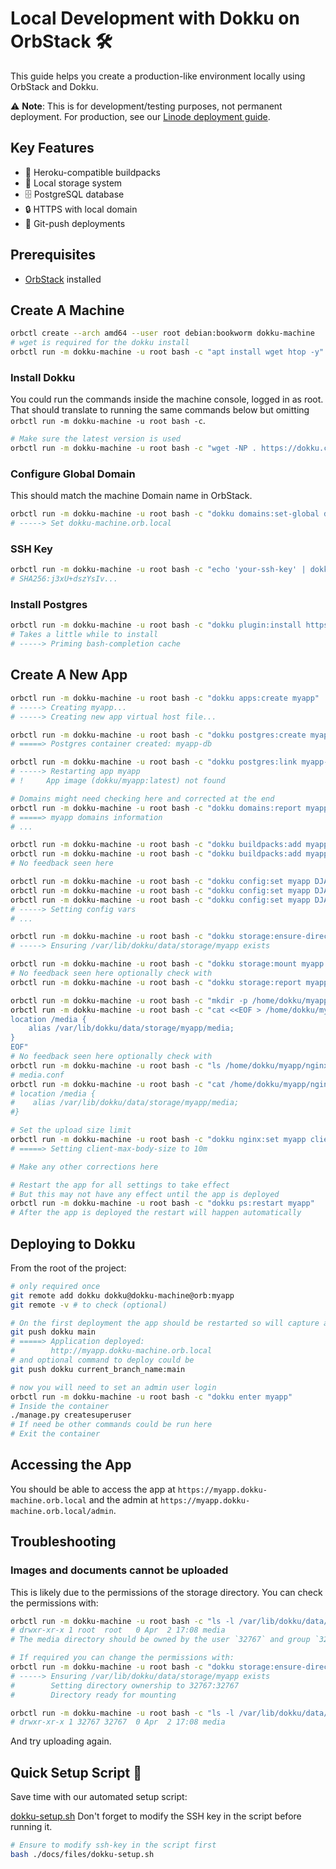 # Local Development with Dokku on OrbStack 🛠️

This guide helps you create a production-like environment locally using OrbStack and Dokku.

⚠️ **Note**: This is for development/testing purposes, not permanent deployment. For production, see our [Linode deployment guide](./linode.dokku.md).

## Key Features
- 🔄 Heroku-compatible buildpacks
- 💾 Local storage system
- 🗄️ PostgreSQL database
- 🔒 HTTPS with local domain
- 🚀 Git-push deployments

## Prerequisites
- [OrbStack](https://orbstack.dev/) installed

## Create A Machine

```bash
orbctl create --arch amd64 --user root debian:bookworm dokku-machine
# wget is required for the dokku install
orbctl run -m dokku-machine -u root bash -c "apt install wget htop -y"
```

### Install Dokku

You could run the commands inside the machine console, logged in as root. That should translate to running the same commands below but omitting `orbctl run -m dokku-machine -u root bash -c`.

```bash
# Make sure the latest version is used
orbctl run -m dokku-machine -u root bash -c "wget -NP . https://dokku.com/install/v0.35.16/bootstrap.sh && sudo DOKKU_TAG=v0.35.16 bash bootstrap.sh"
```

### Configure Global Domain

This should match the machine Domain name in OrbStack.

```bash
orbctl run -m dokku-machine -u root bash -c "dokku domains:set-global dokku-machine.orb.local"
# -----> Set dokku-machine.orb.local
```

### SSH Key

```bash
orbctl run -m dokku-machine -u root bash -c "echo 'your-ssh-key' | dokku ssh-keys:add admin"
# SHA256:j3xU+dszYsIv...
```

### Install Postgres

```bash
orbctl run -m dokku-machine -u root bash -c "dokku plugin:install https://github.com/dokku/dokku-postgres.git"
# Takes a little while to install
# -----> Priming bash-completion cache
```

## Create A New App

```bash
orbctl run -m dokku-machine -u root bash -c "dokku apps:create myapp"
# -----> Creating myapp...
# -----> Creating new app virtual host file...

orbctl run -m dokku-machine -u root bash -c "dokku postgres:create myapp-db"
# =====> Postgres container created: myapp-db

orbctl run -m dokku-machine -u root bash -c "dokku postgres:link myapp-db myapp"
# -----> Restarting app myapp
# !     App image (dokku/myapp:latest) not found

# Domains might need checking here and corrected at the end
orbctl run -m dokku-machine -u root bash -c "dokku domains:report myapp"
# =====> myapp domains information
# ...

orbctl run -m dokku-machine -u root bash -c "dokku buildpacks:add myapp https://github.com/heroku/heroku-buildpack-nodejs.git"
orbctl run -m dokku-machine -u root bash -c "dokku buildpacks:add myapp https://github.com/heroku/heroku-buildpack-python.git"
# No feedback seen here

orbctl run -m dokku-machine -u root bash -c "dokku config:set myapp DJANGO_SECRET_KEY=supersecretkey --no-restart"
orbctl run -m dokku-machine -u root bash -c "dokku config:set myapp DJANGO_ALLOWED_HOSTS=myapp.dokku-machine.orb.local --no-restart"
orbctl run -m dokku-machine -u root bash -c "dokku config:set myapp DJANGO_CSRF_TRUSTED_ORIGINS=https://myapp.dokku-machine.orb.local --no-restart"
# -----> Setting config vars
# ...

orbctl run -m dokku-machine -u root bash -c "dokku storage:ensure-directory myapp --chown herokuish"
# -----> Ensuring /var/lib/dokku/data/storage/myapp exists

orbctl run -m dokku-machine -u root bash -c "dokku storage:mount myapp /var/lib/dokku/data/storage/myapp/media:/app/media"
# No feedback seen here optionally check with
orbctl run -m dokku-machine -u root bash -c "dokku storage:report myapp"

orbctl run -m dokku-machine -u root bash -c "mkdir -p /home/dokku/myapp/nginx.conf.d"
orbctl run -m dokku-machine -u root bash -c "cat <<EOF > /home/dokku/myapp/nginx.conf.d/media.conf
location /media {
    alias /var/lib/dokku/data/storage/myapp/media;
}
EOF"
# No feedback seen here optionally check with
orbctl run -m dokku-machine -u root bash -c "ls /home/dokku/myapp/nginx.conf.d"
# media.conf
orbctl run -m dokku-machine -u root bash -c "cat /home/dokku/myapp/nginx.conf.d/media.conf"
# location /media {
#    alias /var/lib/dokku/data/storage/myapp/media;
#}

# Set the upload size limit
orbctl run -m dokku-machine -u root bash -c "dokku nginx:set myapp client-max-body-size 10m"
# =====> Setting client-max-body-size to 10m

# Make any other corrections here

# Restart the app for all settings to take effect
# But this may not have any effect until the app is deployed
orbctl run -m dokku-machine -u root bash -c "dokku ps:restart myapp"
# After the app is deployed the restart will happen automatically
```

## Deploying to Dokku

From the root of the project:

```bash
# only required once
git remote add dokku dokku@dokku-machine@orb:myapp
git remote -v # to check (optional)

# On the first deployment the app should be restarted so will capture any of the above changes
git push dokku main
# =====> Application deployed:
#        http://myapp.dokku-machine.orb.local
# and optional command to deploy could be
git push dokku current_branch_name:main

# now you will need to set an admin user login
orbctl run -m dokku-machine -u root bash -c "dokku enter myapp"
# Inside the container
./manage.py createsuperuser
# If need be other commands could be run here
# Exit the container
```

## Accessing the App
You should be able to access the app at `https://myapp.dokku-machine.orb.local` and the admin at `https://myapp.dokku-machine.orb.local/admin`.

## Troubleshooting

### Images and documents cannot be uploaded

This is likely due to the permissions of the storage directory. You can check the permissions with:

```bash
orbctl run -m dokku-machine -u root bash -c "ls -l /var/lib/dokku/data/storage/myapp"
# drwxr-xr-x 1 root  root   0 Apr  2 17:08 media
# The media directory should be owned by the user `32767` and group `32767`

# If required you can change the permissions with:
orbctl run -m dokku-machine -u root bash -c "dokku storage:ensure-directory myapp --chown herokuish"
# -----> Ensuring /var/lib/dokku/data/storage/myapp exists
#        Setting directory ownership to 32767:32767
#        Directory ready for mounting

orbctl run -m dokku-machine -u root bash -c "ls -l /var/lib/dokku/data/storage/myapp"
# drwxr-xr-x 1 32767 32767  0 Apr  2 17:08 media
```

And try uploading again.

## Quick Setup Script 🚀

Save time with our automated setup script:

[dokku-setup.sh](./docs/files/dokku-setup.sh) Don't forget to modify the SSH key in the script before running it.

```bash
# Ensure to modify ssh-key in the script first
bash ./docs/files/dokku-setup.sh
```
